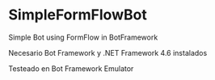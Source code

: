 # SimpleFormFlowBot
Simple Bot using FormFlow in BotFramework


Necesario Bot Framework y .NET Framework 4.6 instalados

Testeado en Bot Framework Emulator
